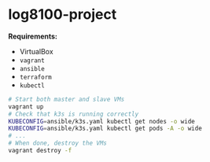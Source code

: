 # log8100-project

**Requirements:**

- VirtualBox
- `vagrant`
- `ansible`
- `terraform`
- `kubectl`

```sh
# Start both master and slave VMs
vagrant up
# Check that k3s is running correctly
KUBECONFIG=ansible/k3s.yaml kubectl get nodes -o wide
KUBECONFIG=ansible/k3s.yaml kubectl get pods -A -o wide
# ...
# When done, destroy the VMs
vagrant destroy -f
```
